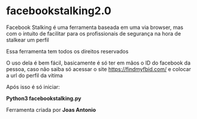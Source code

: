 # facebookstalking2.0

Facebook Stalking é uma ferramenta baseada em uma via browser, mas com o intuito de facilitar para os profissionais de segurança na hora de stalkear um perfil

Essa ferramenta tem todos os direitos reservados

O uso dela é bem fácil, basicamente é só ter em mãos o ID do facebook da pessoa, caso não saiba só acessar o site https://findmyfbid.com/ e colocar a url do perfil da vitima

Após isso é só iniciar:

**Python3 facebookstalking.py**

Ferramenta criada por **Joas Antonio**
